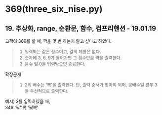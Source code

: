 # 369(three_six_nise.py)

## 19\. 추상화, range, 순환문, 함수, 컴프리핸션 - 19.01.19

고객이 369를 할 때, 짝을 몇 번 하는지 알고 싶다고 하였다.  
> 1. 입력되는 값은 정수이고, 값의 제한은 없다.
> 2. 숫자에 3, 6, 9가 들어가면 그 횟수만큼 짝을 출력한다.
> 3. 음수 및 0을 입력받으면 종료한다.

확장문제
> 1. 2의 배수는 '뽁'을 출력한다.
> 단, 출력 순서가 맞아야 되며, 공배수일 경우 3을 우선적으로 출력한다.

예시)
2를 입력하였을 때,  
346 '짝''뽁''짝뽁'

